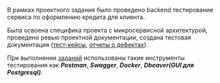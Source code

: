В рамках проектного задания было проведено backend тестирование сервиса по оформлению кредита для клиента. 

Была освоена специфика проекта с микросервисной архитектурой, проведено ревью проектной документации, создана тестовая документация ([тест-кейсы](https://docs.google.com/spreadsheets/d/1fSHaZXwM2C6wymZFAaUGtR__0raoKKE_6u9GBnsy5yM/edit?gid=0#gid=0), [отчеты о дефектах](https://docs.google.com/document/d/1TseQxY63hM9n_947wtyRJTr2BWdTqB78/edit)). 

При выполнении [заданий](https://github.com/ArtemZaikin/QA-project/blob/main/%D0%97%D0%B0%D0%B4%D0%B0%D0%BD%D0%B8%D0%B5.md) использованы такие инструменты тестирования как ***Postman***, ***Swagger***, ***Docker***, ***Dbeaver(GUI для Postgresql)***.




